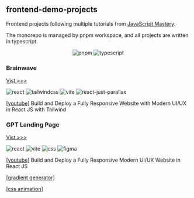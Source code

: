## frontend-demo-projects

Frontend projects following multiple tutorials from [JavaScript Mastery](https://www.youtube.com/@javascriptmastery).

The monorepo is managed by pnpm workspace, and all projects are written in typescript.

<p align="center">
    <img alt="pnpm" src="https://img.shields.io/badge/pnpm-yellow?style=for-the-badge&logo=pnpm&logoColor=white" />
    <img alt="typescript" src="https://img.shields.io/badge/TypeScript-007ACC?style=for-the-badge&logo=typescript&logoColor=white" />
</p>

### Brainwave

[Vist >>>](/brainwave/index.html)

<p>
    <img alt="react" src="https://img.shields.io/badge/React-20232A?style=for-the-badge&logo=react&logoColor=61DAFB" />
    <img alt="tailwindcss" src="https://img.shields.io/badge/Tailwind_CSS-38B2AC?style=for-the-badge&logo=tailwind-css&logoColor=white" />
    <img alt="vite" src="https://img.shields.io/badge/Vite-B73BFE?style=for-the-badge&logo=vite&logoColor=FFD62E" />
    <img alt="react-just-parallax" src="https://img.shields.io/npm/v/react-just-parallax?style=for-the-badge&label=react-just-parallax" />
</p>

[[youtube]](https://www.youtube.com/watch?v=B91wc5dCEBA&list=PL6QREj8te1P6CkO_4OIK1-nwG5OxCD5tR) Build and Deploy a Fully Responsive Website with Modern UI/UX in React JS with Tailwind

### GPT Landing Page

[Vist >>>](/gpt-landing/index.html)

<p>
    <img alt="react" src="https://img.shields.io/badge/React-20232A?style=for-the-badge&logo=react&logoColor=61DAFB" />
    <img alt="vite" src="https://img.shields.io/badge/Vite-B73BFE?style=for-the-badge&logo=vite&logoColor=FFD62E" />
    <img alt="css" src="https://img.shields.io/badge/CSS3-1572B6?style=for-the-badge&logo=css3&logoColor=white" />
    <img alt="figma" src="https://img.shields.io/badge/Figma-F24E1E?style=for-the-badge&logo=figma&logoColor=white" />
</p>

[[youtube]](https://www.youtube.com/watch?v=LMagNcngvcU&list=PL6QREj8te1P6CkO_4OIK1-nwG5OxCD5tR) Build and Deploy a Fully Responsive Modern UI/UX Website in React JS

[[gradient generator]](https://angrytools.com/gradient/)

[[css animation]](https://animista.net/)
